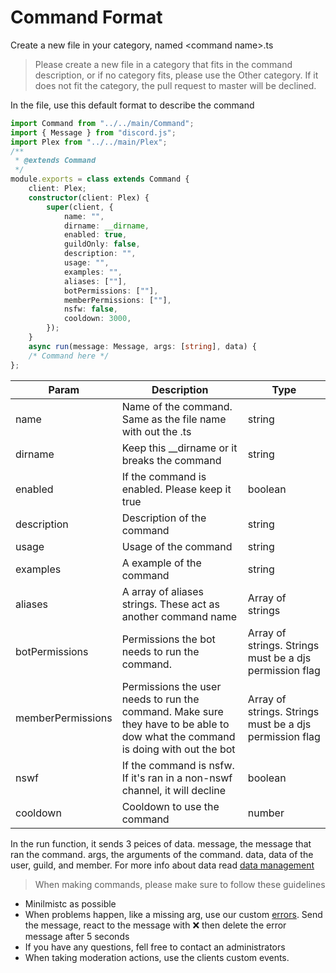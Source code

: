 # Command Format

Create a new file in your category, named \<command name>.ts

> Please create a new file in a category that fits in the command description, or if no category fits, please use the Other category. If it does not fit the category, the pull request to master will be declined.
 
In the file, use this default format to describe the command

```typescript
import Command from "../../main/Command";
import { Message } from "discord.js";
import Plex from "../../main/Plex";
/**
 * @extends Command
 */
module.exports = class extends Command {
    client: Plex;
    constructor(client: Plex) {
        super(client, {
            name: "",
            dirname: __dirname,
            enabled: true,
            guildOnly: false,
            description: "",
            usage: "",
            examples: "",
            aliases: [""],
            botPermissions: [""],
            memberPermissions: [""],
            nsfw: false,
            cooldown: 3000,
        });
    }
    async run(message: Message, args: [string], data) {
    /* Command here */
};
```
| Param | Description | Type |
| ----------- | ----------- | ----------- | 
| name | Name of the command. Same as the file name with out the .ts| string |
| dirname | Keep this __dirname or it breaks the command | string |
| enabled | If the command is enabled. Please keep it true | boolean |
| description | Description of the command | string |
| usage | Usage of the command | string |
| examples | A example of the command | string |
| aliases | A array of aliases strings. These act as another command name | Array of strings |
| botPermissions | Permissions the bot needs to run the command. | Array of strings. Strings must be a djs permission flag |
| memberPermissions | Permissions the user needs to run the command. Make sure they have to be able to dow what the command is doing with out the bot | Array of strings. Strings must be a djs permission flag |
| nswf | If the command is nsfw. If it's ran in a non-nswf channel, it will decline | boolean | 
| cooldown | Cooldown to use the command | number |

In the run function, it sends 3 peices of data. message, the message that ran the command. args, the arguments of the command. data, data of the user, guild, and member. For more info about data read [data management](data-management.md)

> When making commands, please make sure to follow these guidelines
- Minilmistc as possible
- When problems happen, like a missing arg, use our custom [errors](errors.md). Send the message, react to the message with :x: then delete the error message after 5 seconds
- If you have any questions, fell free to contact an administrators
- When taking moderation actions, use the clients custom events.
